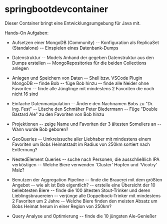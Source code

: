# springbootdevcontainer

Dieser Container bringt eine Entwicklungsumgebung für Java mit.

Hands-On Aufgaben:

- Aufsetzen einer MongoDB (Community)
-- Konfiguration als ReplicaSet (Standalone)
-- Einspielen eines Datenbank-Dumps

- Datenstruktur
-- Models Anhand der gegeben Datenstruktur aus den Dumps erstellen
-- MongoRepositories für die beiden Collections anlegen

- Anlegen und Speichern von Daten
-- Shell bzw. VSCode Plugin MongoDB
-- finde Bob
-- füge Bob hinzu
-- finde alle Neider ohne Favoriten
-- finde alle Jünglinge mit mindestens 2 Favoriten die noch nicht 16 sind

- Einfache Datenmanipulation​
-- Ändere den Nachnamen Bobs zu "Dr. Ing. Fest"
-- Lösche den Schmäher Peter Biedermann
-- Füge "Double Bastard Ale" zu den Favoriten von Bob hinzu

- Projektionen​
-- zeige Name und Favoriten der 3 ältesten Someliers an
-- Wann wurde Bob geboren?

- GeoQueries​
-- Umkreissuche aller Liebhaber mit mindestens einem Favoriten um Bobs Heimatstadt im Radius von 250km sortiert nach Entfernung?

- NestedElement Queries​
-- suche nach Personen, die ausschließlich IPA verköstigen
-- Welche Biere verwenden 'Cluster' Hopfen und 'Vicotry' Malz?

- Benutzen der Aggregation Pipeline​
-- finde die Brauerei mit dem größten Angebot
-- wie alt ist Bob eigentlich?
-- erstelle eine Übersicht der 10 beliebtesten Biere
-- finde die 100 ältesten Stout-Trinker und deren Lieblingsbrauereien
-- verjünge alle Doppelbock-Trinker mit mindestens 2 Favoriten um 2 Jahre
-- Welche Biere finden den meisten Absatz um Bobs Heimat herum in einer Region von 250km?

- Query Analyse und Optimierung
-- finde die 10 jüngsten Ale-Genießer